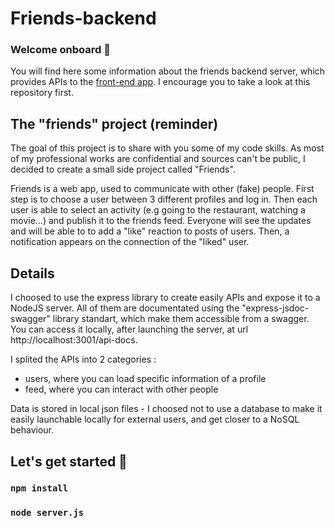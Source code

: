 # Friends-backend

### Welcome onboard 👋
You will find here some information about the friends backend server, which provides APIs to the [front-end app](https://github.com/sbelalouibertot/friends-frontend). I encourage you to take a look at this repository first.


## The "friends" project (reminder)

The goal of this project is to share with you some of my code skills. As most of my professional works are confidential and sources can't be public, I decided to create a small side project called "Friends".

Friends is a web app, used to communicate with other (fake) people.
First step is to choose a user between 3 different profiles and log in. Then each user is able to select an activity (e.g going to the restaurant, watching a movie...) and publish it to the friends feed. 
Everyone will see the updates and will be able to to add a "like" reaction to posts of users. Then, a notification appears on the connection of the "liked" user. 


## Details

I choosed to use the express library to create easily APIs and expose it to a NodeJS server. All of them are documentated using the "express-jsdoc-swagger" library standart, which make them accessible from a swagger.
You can access it locally, after launching the server, at url http://localhost:3001/api-docs.

I splited the APIs into 2 categories : 
- users, where you can load specific information of a profile
- feed, where you can interact with other people

Data is stored in local json files - I choosed not to use a database to make it easily launchable locally for external users, and get closer to a NoSQL behaviour. 


## Let's get started 🚀
### `npm install`
### `node server.js`
